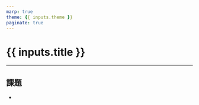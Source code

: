 ```yaml
---
marp: true
theme: {{ inputs.theme }}
paginate: true
---
```


# {{ inputs.title }}

---

## 課題

- 


##
